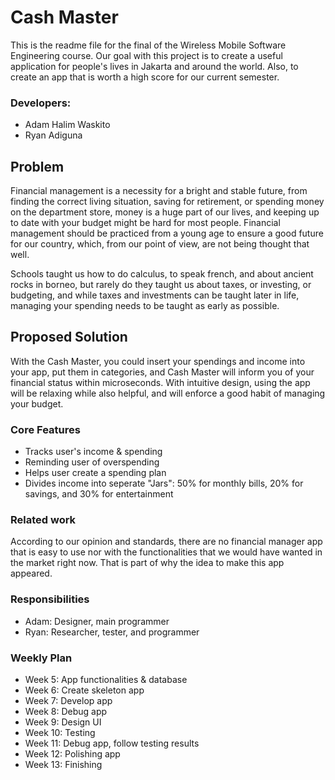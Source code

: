# Cash Master

This is the readme file for the final of the Wireless Mobile Software Engineering course. Our goal with this project is to create a useful application for people's lives in Jakarta and around the world. Also, to create an app that is worth a high score for our current semester.

### Developers:
* Adam Halim Waskito
* Ryan Adiguna

## Problem

Financial management is a necessity for a bright and stable future, from finding the correct living situation, saving for retirement, or spending money on the department store, money is a huge part of our lives, and keeping up to date with your budget might be hard for most people. Financial management should be practiced from a young age to ensure a good future for our country, which, from our point of view, are not being thought that well.

Schools taught us how to do calculus, to speak french, and about ancient rocks in borneo, but rarely do they taught us about taxes, or investing, or budgeting, and while taxes and investments can be taught later in life, managing your spending needs to be taught as early as possible.

## Proposed Solution

With the Cash Master, you could insert your spendings and income into your app, put them in categories, and Cash Master will inform you of your financial status within microseconds. With intuitive design, using the app will be relaxing while also helpful, and will enforce a good habit of managing your budget.

### Core Features

* Tracks user's income & spending
* Reminding user of overspending
* Helps user create a spending plan
* Divides income into seperate "Jars": 50% for monthly bills, 20% for savings, and 30% for entertainment

### Related work

According to our opinion and standards, there are no financial manager app that is easy to use nor with the functionalities that we would have wanted in the market right now. That is part of why the idea to make this app appeared.

### Responsibilities

* Adam: Designer, main programmer
* Ryan: Researcher, tester, and programmer

### Weekly Plan

* Week 5: App functionalities & database
* Week 6: Create skeleton app
* Week 7: Develop app
* Week 8: Debug app
* Week 9: Design UI
* Week 10: Testing
* Week 11: Debug app, follow testing results
* Week 12: Polishing app
* Week 13: Finishing
